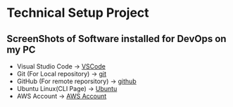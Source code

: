 # Technical Setup Project
## ScreenShots of Software installed for DevOps on my PC

- Visual Studio Code ->
[VSCode](./Visual%20Studio%20Code%20Welcome%20%20Screen.png)
- Git (For Local repository) ->
[git](./Git%20Installation%20Confirmation.png)
- GitHub (For remote reporsitory) -> [github](./GitHub%20User%20Account%20Setup.png)
- Ubuntu Linux(CLI Page) -> [Ubuntu](./Ubuntu%20Login%20Prompt%20in%20VirtualBox.png)
- AWS Account -> [AWS Account](./AWS%20User%20Account%20Setup.png)

